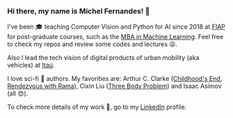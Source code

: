 ### Hi there, my name is Michel Fernandes! 👋

I've been 🎓 teaching Computer Vision and Python for AI since 2018 at [FIAP](www.fiap.com.br) for post-graduate courses, such as the [MBA in Machine Learning](https://www.fiap.com.br/mba/mba-em-artificial-intelligence-e-machine-learning/). Feel free to check my repos and review some codes and lectures 😜.

Also I lead the tech vision of digital products of urban mobility (aka vehicles) at [Itaú](www.itau.com.br).

I love sci-fi 🚀 authors. My favorities are: Arthur C. Clarke ([Childhood's End](https://en.wikipedia.org/wiki/Childhood%27s_End), [Rendezvous with Rama](https://en.wikipedia.org/wiki/Rendezvous_with_Rama)), Cixin Liu ([Three Body Problem](https://en.wikipedia.org/wiki/The_Three-Body_Problem_(novel))) and Isaac Asimov (all 😍).

To check more details of my work 💼, go to my [LinkedIn](https://www.linkedin.com/in/michelpf) profile.
